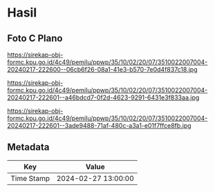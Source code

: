 # Hasil

## Foto C Plano

https://sirekap-obj-formc.kpu.go.id/4c49/pemilu/ppwp/35/10/02/20/07/3510022007004-20240217-222600--06cb6f26-08a1-41e3-b570-7e0d4f837c18.jpg

https://sirekap-obj-formc.kpu.go.id/4c49/pemilu/ppwp/35/10/02/20/07/3510022007004-20240217-222601--a46bdcd7-0f2d-4623-9291-6431e3f833aa.jpg

https://sirekap-obj-formc.kpu.go.id/4c49/pemilu/ppwp/35/10/02/20/07/3510022007004-20240217-222601--3ade9488-71af-480c-a3a1-e01f7ffce8fb.jpg


## Metadata

| Key        | Value               |
| ---------- | ------------------- |
| Time Stamp | 2024-02-27 13:00:00 |



